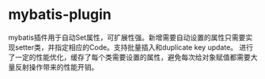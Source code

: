 # mybatis-plugin
mybatis插件用于自动Set属性，可扩展性强。新增需要自动设置的属性只需要实现setter类，并指定相应的Code。支持批量插入和duplicate key update。
进行了一定的性能优化，缓存了每个类需要设置的属性，避免每次给对象赋值都需要大量反射操作带来的性能开销。
